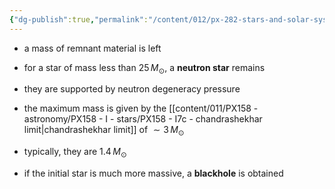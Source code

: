 ```yaml
---
{"dg-publish":true,"permalink":"/content/012/px-282-stars-and-solar-system/term-1-stars/e-stellar-evolution/px-282-e7-remnants/","noteIcon":"1","created":"2025-08-27T13:14:26.291+01:00","updated":"2024-11-26T10:53:02.000+00:00"}
---
```


- a mass of remnant material is left

- for a star of mass less than $25\,M_{\odot}$, a **neutron star** remains
- they are supported by neutron degeneracy pressure
- the maximum mass is given by the [[content/011/PX158 - astronomy/PX158 - I - stars/PX158 - I7c - chandrashekhar limit\|chandrashekhar limit]] of $\sim 3\,M_\odot$
- typically, they are $1.4\,M_{\odot}$

- if the initial star is much more massive, a **blackhole** is obtained